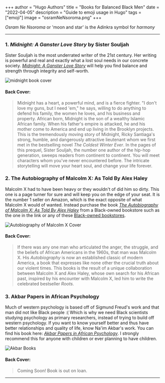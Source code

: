 +++
author = "Hugo Authors"
title = "Books for Balanced Black Men"
date = "2022-04-05"
description = "Guide to emoji usage in Hugo"
tags = ["emoji"]
image = "osramNeNsoroma.png"
+++

*Osram Ne Nsoroma* or 'moon and star' is the Adinkra symbol for *harmony*
<!--more-->

***

### 1. *Midnight: A Ganster Love Story* by Sister Souljah



Sister Souljah is the most underrated writer of the 21st century. Her writing is powerful and real and exactly what a lost soul needs in our concrete society. [*Midnight: A Ganster Love Story*](https://www.esowonbookstore.com/book/9781416545361) will help you find balance and strength through integrity and self-worth. 

![midnight book cover](/images/midnight.png)

#### Back Cover:

> Midnight has a heart, a powerful mind, and is a fierce fighter. "I don't love my guns, but I need 'em," he says, willing to do anything to defend his family, the women he loves, and his business and property. African born, Midnight is the son of a wealthy Islamic African family. When his father's empire is attacked, he and his mother come to America and end up living in the Brooklyn projects. 
This is the tremendously moving story of Midnight, Ricky Santiaga's strong, humble, and dangerously attractive lieutenant whom we first met in the bestselling novel *The Coldest Winter Ever*. In the pages of this prequel, Sister Souljah, the number one author of the hip-hop generation, sweeps readers from continent to continent. You will meet characters whom you've never encountered before. The intricate storytelling will move your heart soul, and change your life forever.

### 2. The Autobiography of Malcolm X: As Told By Alex Haley

Malcolm X had to have been heavy or they wouldn't of did him so dirty. This one is a page turner for sure and will keep you on the edge of your seat. It is the number 1 seller on Amazon, which is the exact opposite of what Malcolm X would of wanted. Instead purchase the book [*The Autobiography of Malcolm X: As Told By Alex Haley*](https://malikbooks.com/shop/ols/products/the-autobiography-of-malcolm-x-as-told-to-alex-haley) from a Black-owned bookstore such as the one in the link or any of these [Black-owned bookstores](https://nonamebooks.com/Bookstores).

![Autobiography of Malcolm X Cover](/images/autoMalcX.png)

#### Back Cover:

> If there was any one man who articulated the anger, the struggle, and the beliefs of African Americans in the 1960s, that man was Malcolm X. His *Autobiography* is now an established classic of modern America, a book that expresses like none other the crucial truth about our violent times.
This books is the result of a unique collaboration between Malcolm X and Alex Haley, whose own search for his African past, inspired by his encounter with Malcolm X, led him to write the celebrated bestseller *Roots*.

### 3. Akbar Papers in African Psychology 

Much of western psychology is based off of Sigmund Freud's work and that man did not like Black people :( Which is why we need Black scientists studying psychology as primary researchers, instead of trying to build off western psychology. If you want to know yourself better and thus have better relationships and quality of life, know Na'im Akbar's work. You can find his book here: [*Akbar Papers in African Psychology*](https://malikbooks.com/shop/ols/products/akbar-papers-in-african-psychology). I strongly recommend this for anyone with children or ever planning to have children.

![Akbar Books](/images/akbarCover.png)

#### Back Cover:

> Coming Soon! Book is out on loan.

***


